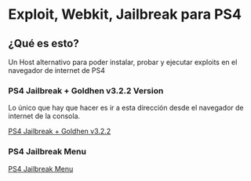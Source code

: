 # Exploit, Webkit, Jailbreak para PS4

## ¿Qué es esto?

Un Host alternativo para poder instalar, probar y ejecutar exploits en el navegador de internet de PS4 

### PS4 Jailbreak + Goldhen v3.2.2 Version

Lo único que hay que hacer es ir a esta dirección desde el navegador de internet de la consola.

[PS4 Jailbreak + Goldhen v3.2.2](https://cr7guez.github.io/pas4_jailbreak-master/PS4/9.00/)

### PS4 Jailbreak Menu

[PS4 Jailbreak Menu](https://ps4_jailbreak/PS4/9.00/menu)
